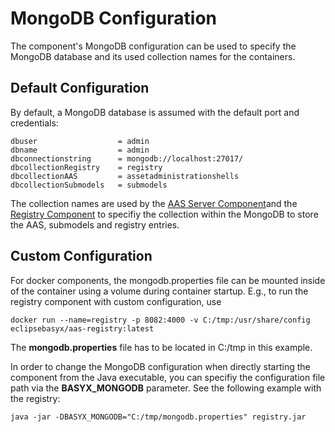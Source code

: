 # MongoDB Configuration
The component's MongoDB configuration can be used to specify the MongoDB database and its used collection names for the containers.

## Default Configuration
By default, a MongoDB database is assumed with the default port and credentials:

```
dbuser			        = admin
dbname			        = admin
dbconnectionstring	    = mongodb://localhost:27017/
dbcollectionRegistry	= registry
dbcollectionAAS		    = assetadministrationshells
dbcollectionSubmodels	= submodels
```
The collection names are used by the [AAS Server Component](./aas-server/index.md)and the [Registry Component](./registry/index.md) to specifiy the collection within the MongoDB to store the AAS, submodels and registry entries.

## Custom Configuration
For docker components, the mongodb.properties file can be mounted inside of the container using a volume during container startup. E.g., to run the registry component with custom configuration, use
```
docker run --name=registry -p 8082:4000 -v C:/tmp:/usr/share/config eclipsebasyx/aas-registry:latest
```
The **mongodb.properties** file has to be located in C:/tmp in this example.

In order to change the MongoDB configuration when directly starting the component from the Java executable, you can specifiy the configuration file path via the **BASYX_MONGODB** parameter. See the following example with the registry:
```
java -jar -DBASYX_MONGODB="C:/tmp/mongodb.properties" registry.jar
```